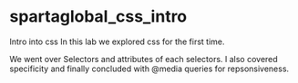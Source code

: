 # spartaglobal_css_intro
Intro into css
In this lab we explored css for the first time.


We went over Selectors and attributes of each selectors.
I also covered specificity and finally concluded with @media queries for repsonsiveness. 
